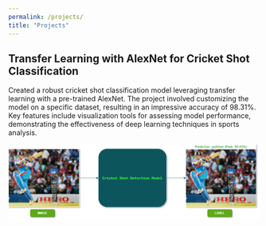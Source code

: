 ```yaml
---
permalink: /projects/
title: "Projects"
---
```


## Transfer Learning with AlexNet for Cricket Shot Classification

Created a robust cricket shot classification model leveraging transfer learning with a pre-trained AlexNet. The project involved customizing the model on a specific dataset, resulting in an impressive accuracy of 98.31%. Key features include visualization tools for assessing model performance, demonstrating the effectiveness of deep learning techniques in sports analysis.

![TL Overview](assets/images/tl_overview.png)


